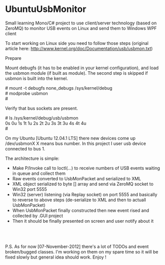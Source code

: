 UbuntuUsbMonitor
================

Small learning Mono/C# project to use client/server technology (based on ZeroMQ) to monitor USB events on Linux and send them to Windows WPF client

To start working on Linux side you need to follow those steps (original article here: http://www.kernel.org/doc/Documentation/usb/usbmon.txt)

Prepare

Mount debugfs (it has to be enabled in your kernel configuration), and 	load the usbmon module (if built as module). The second step is skipped 	if usbmon is built into the kernel.

\# mount -t debugfs none_debugs /sys/kernel/debug <br />
\# modprobe usbmon<br/>
\#<br/>

Verify that bus sockets are present.

\# ls /sys/kernel/debug/usb/usbmon<br/>
0s  0u  1s  1t  1u  2s  2t  2u  3s  3t  3u  4s  4t  4u<br/>
\#<br/>


On my Ubuntu [Ubuntu 12.04.1 LTS] there new devices come up /dev/usbmonX  X means bus number. In this project I user usb device connected to bus 1.

The architecture is simple:<ul>
	<li>Make P/Invoke call to Ioctl(...) to receive numbers of USB events waiting in queue and collect them</li>
	<li>Raw events converted to UsbMonPacket and serialized to XML</li>
	<li>XML object serialized to byte [] array and send via ZeroMQ socket to Win32 port 5555</li>
	<li>Win32 (server) listening (via Replay socket) on port 5555 and basically to reverse to above steps (de-serialize to XML and then to actuall UsbMonPacket)</li>
	<li>When UsbMonPacket finally constructed then new event rised and collected by .GUI project</li>
	<li>Then it should be finally presented on screen and user notify about it</li>
</ul>

<br/><br/><br/>
P.S. As for now [07-November-2012] there's a lot of TODOs and event broken/bugged classes. I'm working on them on my spare time so it will be fixed slowly but general idea should work.  Enjoy !

